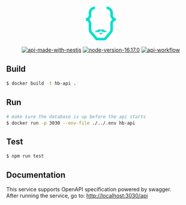 <p align="center">
  <a href="https://github.com/svenkang/hobbitlink" target="blank"><img src="https://github.com/svenkang/hobbitlink/blob/main/ui/public/images/logo.svg" width="80" alt="Hobbitlink Logo" /></a>
</p>
<p align="center">
  <a href="https://docs.nestjs.com/" target="_blank"><img src="https://img.shields.io/badge/made%20with-nestjs-red" alt="api-made-with-nestjs" /></a>
  <a href="https://github.com/svenkang/hobbitlink/blob/main/server/.nvmrc" target="_blank"><img src="https://img.shields.io/badge/node-v16.17.0-green" alt="node-version-16.17.0" /></a>
  <a href="https://github.com/svenkang/hobbitlink/actions/workflows/api-workflow.yml" target="_blank"><img src="https://github.com/svenkang/hobbitlink/actions/workflows/api-workflow.yml/badge.svg" alt="api-workflow" /></a>
</p>

## Build
```bash
$ docker build -t hb-api .
```

## Run
```bash
# make sure the database is up before the api starts
$ docker run -p 3030 --env-file ./../.env hb-api
```

## Test
```bash
$ npm run test
```

## Documentation
This service supports OpenAPI specification powered by swagger.\
After running the service, go to: [http://localhost:3030/api](http://localhost:3030/api)

